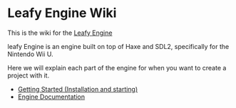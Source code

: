 # Leafy Engine Wiki

This is the wiki for the [Leafy Engine](https://github.com/Slushi-Github/leafyEngine)

leafy Engine is an engine built on top of Haxe and SDL2, specifically for the Nintendo Wii U.

Here we will explain each part of the engine for when you want to create a project with it.

- [Getting Started (Installation and starting)](https://github.com/Slushi-Github/leafyEngine/blob/main/docs/wiki/Getting-Started.md) 
- [Engine Documentation](https://github.com/Slushi-Github/leafyEngine/blob/main/docs/wiki/sections/README.md)

